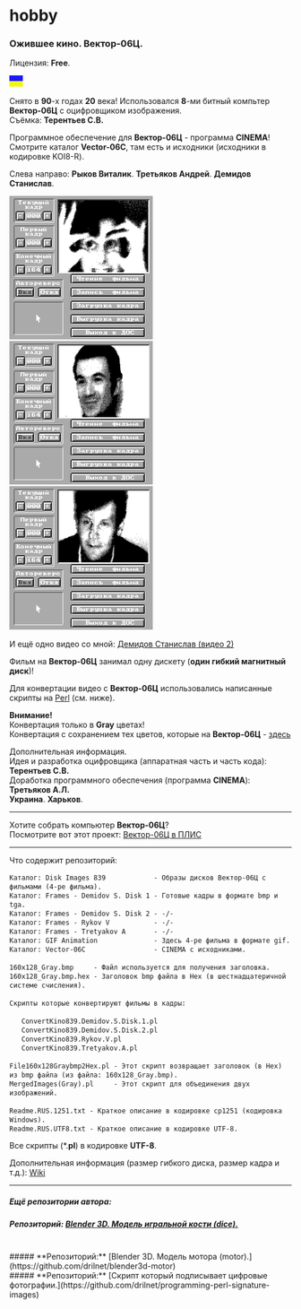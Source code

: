 # hobby
### Ожившее кино. Вектор-06Ц.
Лицензия: **Free**.

![](https://github.com/drilnet/vector-06c-kino/blob/master/UA.png)

Снято в **90**-х годах **20** века! Использовался **8**-ми битный компьтер **Вектор-06Ц** с оцифровщиком изображения.
<br>
Съёмка: **Терентьев С.В.**

Программное обеспечение для **Вектор-06Ц** - программа **CINEMA**!
<br>
Смотрите каталог **Vector-06C**, там есть и исходники (исходники в кодировке KOI8-R).

Слева направо: **Рыков Виталик**. **Третьяков Андрей**. **Демидов Станислав**.

![](https://github.com/drilnet/vector-06c-kino/blob/master/GIF%20Animation/Kino.%20Gray.%20Rykov%20V.gif) ![](https://github.com/drilnet/vector-06c-kino/blob/master/GIF%20Animation/Kino.%20Gray.%20Tretyakov%20A.gif) ![](https://github.com/drilnet/vector-06c-kino/blob/master/GIF%20Animation/Kino.%20Gray.%20Demidov%20S.%201.gif)

И ещё одно видео со мной: [Демидов Станислав (видео 2)](https://github.com/drilnet/vector-06c-kino/blob/master/GIF%20Animation/Kino.%20Gray.%20Demidov%20S.%202.gif)

Фильм на **Вектор-06Ц** занимал одну дискету (**один гибкий магнитный диск**)!

Для конвертации видео с **Вектор-06Ц** использовались написанные скрипты на [Perl](http://www.perl.org) (см. ниже).

**Внимание!**
<br>
Конвертация только в **Gray** цветах!
<br>
Конвертация с сохранением тех цветов, которые на **Вектор-06Ц** - [здесь](https://github.com/drilnet/vector-06c-kino/tree/kino-color)

Дополнительная информация.
<br>
Идея и разработка оцифровщика (аппаратная часть и часть кода): **Терентьев С.В.**
<br>
Доработка программного обеспечения (программа **CINEMA**): **Третьяков А.Л.**
<br>
**Украина**. **Харьков**.

<hr>

Хотите собрать компьютер **Вектор-06Ц**?
<br>
Посмотрите вот этот проект: [Вектор-06Ц в ПЛИС](https://github.com/svofski/vector06cc)

<hr>

Что содержит репозиторий:

    Каталог: Disk Images 839            - Образы дисков Вектор-06Ц с фильмами (4-ре фильма).
    Каталог: Frames - Demidov S. Disk 1 - Готовые кадры в формате bmp и tga.
    Каталог: Frames - Demidov S. Disk 2 - -/-
    Каталог: Frames - Rykov V           - -/-
    Каталог: Frames - Tretyakov A       - -/-
    Каталог: GIF Animation              - Здесь 4-ре фильма в формате gif.
    Каталог: Vector-06C                 - CINEMA с исходниками.

    160x128_Gray.bmp     - Файл используется для получения заголовка.
    160x128_Gray.bmp.hex - Заголовок bmp файла в Hex (в шестнадцатеричной системе счисления).

    Скрипты которые конвертируют фильмы в кадры:

       ConvertKino839.Demidov.S.Disk.1.pl
       ConvertKino839.Demidov.S.Disk.2.pl
       ConvertKino839.Rykov.V.pl
       ConvertKino839.Tretyakov.A.pl

    File160x128Graybmp2Hex.pl - Этот скрипт возвращает заголовок (в Hex) из bmp файла (из файла: 160x128_Gray.bmp).
    MergedImages(Gray).pl     - Этот скрипт для объединения двух изображений.

    Readme.RUS.1251.txt - Краткое описание в кодировке cp1251 (кодировка Windows).
    Readme.RUS.UTF8.txt - Краткое описание в кодировке UTF-8.

Все скрипты (*.**pl**) в кодировке **UTF-8**.

Дополнительная информация (размер гибкого диска, размер кадра и т.д.): [Wiki](https://github.com/drilnet/vector-06c-kino/wiki)

<hr>

##### **Ещё репозитории автора:**

##### **Репозиторий:** [Blender 3D. Модель игральной кости (dice).](https://github.com/drilnet/blender3d-dice2)
<br>
##### **Репозиторий:** [Blender 3D. Модель мотора (motor).](https://github.com/drilnet/blender3d-motor)
<br>
##### **Репозиторий:** [Скрипт который подписывает цифровые фотографии.](https://github.com/drilnet/programming-perl-signature-images)
